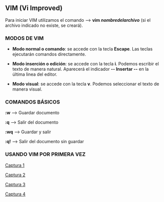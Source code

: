 ## VIM (Vi Improved)

Para iniciar VIM utilizamos el comando --> **vim _nombredelarchivo_** (si el archivo indicado no existe, se creará).

### MODOS DE VIM

- **Modo normal o comando**: se accede con la tecla **Escape**. Las teclas ejecutarán comandos directamente.

- **Modo inserción o edición**: se accede con la tecla **i**. Podemos escribir el texto de manera natural. Aparecerá el indicador **-- Insertar --** en la última linea del editor.

- **Modo visual**: se accede con la tecla **v**. Podemos seleccionar el texto de manera visual.

### COMANDOS BÁSICOS

**:w** --> Guardar documento

**:q** --> Salir del documento

**:wq** --> Guardar y salir

**:q!** --> Salir del documento sin guardar

### USANDO VIM POR PRIMERA VEZ

[Captura 1](https://i.imgur.com/5EdAokf.png)

[Captura 2](https://i.imgur.com/1gIOCHq.png)

[Captura 3](https://i.imgur.com/NbnUmM3.png)

[Captura 4](https://i.imgur.com/YBdqDwr.png)








